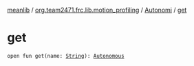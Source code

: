 [meanlib](../../index.md) / [org.team2471.frc.lib.motion_profiling](../index.md) / [Autonomi](index.md) / [get](./get.md)

# get

`open fun get(name: `[`String`](https://kotlinlang.org/api/latest/jvm/stdlib/kotlin/-string/index.html)`): `[`Autonomous`](../-autonomous/index.md)